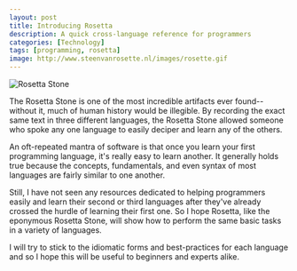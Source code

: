 ```yaml
---
layout: post
title: Introducing Rosetta
description: A quick cross-language reference for programmers
categories: [Technology]
tags: [programming, rosetta]
image: http://www.steenvanrosette.nl/images/rosette.gif
---
```

![Rosetta Stone](http://www.steenvanrosette.nl/images/rosette.gif)

The Rosetta Stone is one of the most incredible artifacts ever found--without it, much of human history would be illegible. By recording the exact same text in three different languages, the Rosetta Stone allowed someone who spoke any one language to easily deciper and learn any of the others.

An oft-repeated mantra of software is that once you learn your first programming language, it's really easy to learn another. It generally holds true because the concepts, fundamentals, and even syntax of most languages are fairly similar to one another. 

Still, I have not seen any resources dedicated to helping programmers easily and learn their second or third languages after they've already crossed the hurdle of learning their first one. So I hope Rosetta, like the eponymous Rosetta Stone, will show how to perform the same basic tasks in a variety of languages. 

I will try to stick to the idiomatic forms and best-practices for each language and so I hope this will be useful to beginners and experts alike.